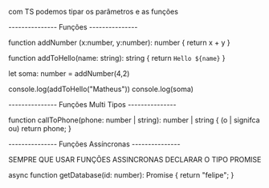 com TS podemos tipar os parâmetros e as funções

--------------- Funções ---------------

function addNumber (x:number, y:number): number {
    return x + y
}

function addToHello(name: string): string {
    return `Hello ${name}`
}

let soma: number = addNumber(4,2)

console.log(addToHello("Matheus"))
console.log(soma)

--------------- Funções Multi Tipos ---------------

function callToPhone(phone: number | string): number | string {        (o | signifca ou)
    return phone;
}

--------------- Funções Assíncronas ---------------

SEMPRE QUE USAR FUNÇÕES ASSINCRONAS DECLARAR O TIPO PROMISE

async function getDatabase(id: number): Promise<string> {
    return "felipe";
}
